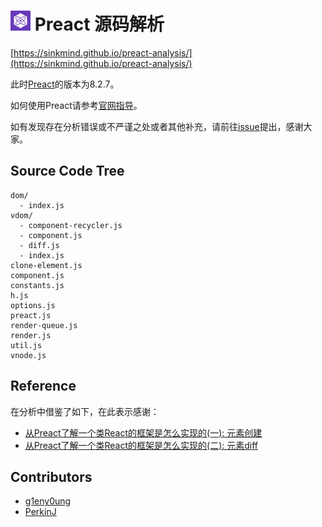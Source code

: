 # <img src="preact-icon.png" width="32" height="32" /> Preact 源码解析

[https://sinkmind.github.io/preact-analysis/](https://sinkmind.github.io/preact-analysis/)

此时[Preact](https://github.com/developit/preact)的版本为8.2.7。

如何使用Preact请参考[官网指导](https://preactjs.com/guide/getting-started)。

如有发现存在分析错误或不严谨之处或者其他补充，请前往[issue](https://github.com/sinkmind/preact-analysis/issues)提出，感谢大家。

## Source Code Tree

```
dom/
  - index.js
vdom/
  - component-recycler.js
  - component.js
  - diff.js
  - index.js
clone-element.js
component.js
constants.js
h.js
options.js
preact.js
render-queue.js
render.js
util.js
vnode.js
```

## Reference

在分析中借鉴了如下，在此表示感谢：
* [从Preact了解一个类React的框架是怎么实现的(一): 元素创建](https://juejin.im/post/59b69b6e5188257e6b6d7bfc)
* [从Preact了解一个类React的框架是怎么实现的(二): 元素diff](https://juejin.im/post/59c76e515188254f584132af)

## Contributors

- [g1eny0ung](https://github.com/g1eny0ung)
- [PerkinJ](https://github.com/PerkinJ)
